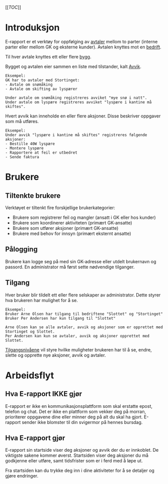 [[_TOC_]]


# Introduksjon
E-rapport er et verktøy for oppfølging av [avtaler](https://dev.azure.com/gk-devs/GKCloud/_wiki?pageId=46&friendlyName=Avtale#) mellom to parter (interne parter eller mellom GK og eksterne kunder). Avtalen knyttes mot en [bedrift](https://dev.azure.com/gk-devs/GKCloud/_wiki?pageId=50&friendlyName=Bedrift#).

Til hver avtale knyttes ett eller flere [bygg](https://dev.azure.com/gk-devs/GKCloud/_wiki?pageId=48&friendlyName=Bygg#).

Bygget og avtalen eier sammen en liste med tilstander, kalt [Avvik](/Funksjonell-beskrivelse/E%2Drapport/Avvik). 

```
Eksempel: 
GK har to avtaler med Stortinget:
- Avtale om snømåking
- Avtale om skifting av lyspærer

Under avtale om snømåking registreres avviket "mye snø i natt".
Under avtale om lyspære registreres avviket "lyspære i kantine må skiftes".
``` 

Hvert avvik kan inneholde en eller flere aksjoner. Disse beskriver oppgaver som må utføres.
``` 
Eksempel:
Under avvik "lyspære i kantine må skiftes" registreres følgende aksjoner:
- Bestille 40W lyspære
- Montere lyspære
- Rapportere at feil er utbedret
- Sende faktura
``` 

# Brukere
## Tiltenkte brukere
Verktøyet er tiltenkt fire forskjellige brukerkategorier:
- Brukere som registrerer feil og mangler (ansatt i GK eller hos kunder)
- Brukere som koordinerer aktiviteten (primært GK-ansatte)
- Brukere som utfører aksjoner (primært GK-ansatte)
- Brukere med behov for innsyn (primært eksternt ansatte)

## Pålogging
Brukere kan logge seg på med sin GK-adresse eller utdelt brukernavn og passord. En administrator må først sette nødvendige tilganger.

## Tilgang
Hver bruker blir tildelt ett eller flere selskaper av administrator. Dette styrer hva brukeren har mulighet for å se. 

``` 
Eksempel:
Bruker Arne Olsen har tilgang til bedriftene "Slottet" og "Stortinget"
Bruker Per Andersen har kun tilgang til "Slottet"

Arne Olsen kan se alle avtaler, avvik og aksjoner som er opprettet med Stortinget og Slottet.
Per Andersen kan kun se avtaler, avvik og aksjoner opprettet med Slottet.
``` 
[Tilgangsnivåene](/Funksjonell-beskrivelse/E%2Drapport/Tilgangsnivå) vil styre hvilke muligheter brukeren har til å se, endre, slette og opprette nye aksjoner, avvik og avtaler.

# Arbeidsflyt
## Hva E-rapport IKKE gjør
E-rapport er ikke en kommunikasjonsplattform som skal erstatte epost, telefon og chat. Det er ikke en plattform som vekker deg på morran, prioriterer oppgavene dine eller minner deg på alt du skal ha gjort. E-rapport sender ikke blomster til din svigermor på hennes bursdag.

## Hva E-rapport gjør
E-rapport sin startside viser deg aksjoner og avvik der du er innkoblet. De viktigste sakene kommer øverst. Startsiden viser deg aksjoner du må godkjenne eller utføre, samt tidsfrister som er i ferd med å løpe ut.

Fra startsiden kan du trykke deg inn i dine aktiviteter for å se detaljer og gjøre endringer.
